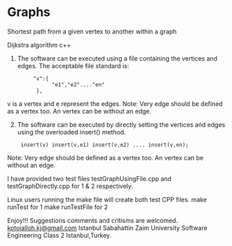 # Graphs
Shortest path from a given vertex to another within a graph

Dijkstra algorithm c++

1. The software can be executed using a file containing the vertices and edges.
  The acceptable file standard is:
	
            "v":{
                  "e1","e2"...."en"
             },
						 
 v is a vertex and e represent the edges.
  Note: Very edge should be defined as a vertex too. An vertex can be without an edge.

2. The software can be executed by directly setting the vertices and edges using the overloaded insert() method.

  		insert(v) insert(v,e1) insert(v,e2) .... insert(v,en);
	
  
  Note: Very edge should be defined as a vertex too. An vertex can be without an edge.

I have provided two test files testGraphUsingFile.cpp and testGraphDirectly.cpp for 1 & 2 respectively.

Linux users running the make file will create both test CPP files.
	make runTest for 1
	make runTestFile for 2
	
Enjoy!!!
Suggestions comments and critisms are welcomed.
kotojalloh.kj@gmail.com
Istanbul Sabahattin Zaim University
Software Engineering
Class 2
Istanbul,Turkey.

